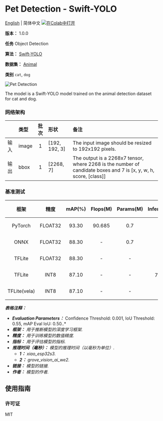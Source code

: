 # Pet Detection - Swift-YOLO

[English](../en/Pet_Detection_Swift-YOLO_192.md) | 简体中文 [![在Colab中打开](https://colab.research.google.com/assets/colab-badge.svg)](https://colab.research.google.com/github/seeed-studio/sscma-model-zoo/blob/main/notebooks/zh_CN/Pet_Detection_Swift-YOLO_192.ipynb)

**版本：** 1.0.0

**任务** Object Detection

**算法：** [Swift-YOLO](https://github.com/Seeed-Studio/ModelAssistant/blob/main/configs/swift_yolo/swift_yolo_tiny_1xb16_300e_coco.py)

**数据集：** [Animal](https://universe.roboflow.com/animal-cegrr/animal-ph37i/dataset/11)

**类别** `cat`, `dog`

![Pet Detection](https://files.seeedstudio.com/sscma/static/detection_animal.png)

The model is a Swift-YOLO model trained on the animal detection dataset for cat and dog.

### 网络架构

|    | 类型    |  批次  | 形状            | 备注                                                                                                               |
|:---|:------|:----:|:--------------|:-----------------------------------------------------------------------------------------------------------------|
| 输入 | image |  1   | [192, 192, 3] | The input image should be resized to 192x192 pixels.                                                             |
| 输出 | bbox  |  1   | [2268, 7]     | The output is a 2268x7 tensor, where 2268 is the number of candidate boxes and 7 is [x, y, w, h, score, [class]] |
### 基准测试

|      框架      |   精度    |  mAP(%)  |  Flops(M)  |  Params(M)  |    Inference(ms)    |                                                   下载                                                   |      作者      |
|:------------:|:-------:|:--------:|:----------:|:-----------:|:-------------------:|:------------------------------------------------------------------------------------------------------:|:------------:|
|   PyTorch    | FLOAT32 |  93.30   |   90.685   |     0.7     |          -          |       [链接](https://files.seeedstudio.com/sscma/model_zoo/detection/animal/animal_detection.pth)        | Seeed Studio |
|     ONNX     | FLOAT32 |  88.30   |     -      |     0.7     |          -          |   [链接](https://files.seeedstudio.com/sscma/model_zoo/detection/animal/animal_detection_float32.onnx)   | Seeed Studio |
|    TFLite    | FLOAT32 |  88.30   |     -      |      -      |          -          |  [链接](https://files.seeedstudio.com/sscma/model_zoo/detection/animal/animal_detection_float32.tflite)  | Seeed Studio |
|    TFLite    |  INT8   |  87.10   |     -      |      -      | 706.0<sup>(1)</sup> |   [链接](https://files.seeedstudio.com/sscma/model_zoo/detection/animal/animal_detection_int8.tflite)    | Seeed Studio |
| TFLite(vela) |  INT8   |  87.10   |     -      |      -      |  45<sup>(2)</sup>   | [链接](https://files.seeedstudio.com/sscma/model_zoo/detection/animal/animal_detection_int8_vela.tflite) | Seeed Studio |

***表格注释：***

- ***Evaluation Parameters：***  Confidence Threshold: 0.001, IoU Threshold: 0.55, mAP Eval IoU: 0.50..*
- ***框架：** 用于推断模型的深度学习框架.*
- ***精度：** 用于训练模型的数值精度.*
- ***指标：** 用于评估模型的指标.*
- ***推理时间（毫秒）：** 模型的推理时间（以毫秒为单位）.*
  - ***1：** xiao_esp32s3.*
  - ***2：** grove_vision_ai_we2.*
- ***链接：** 模型的链接.*
- ***作者：** 模型的作者.*

## 使用指南

### 许可证

MIT

